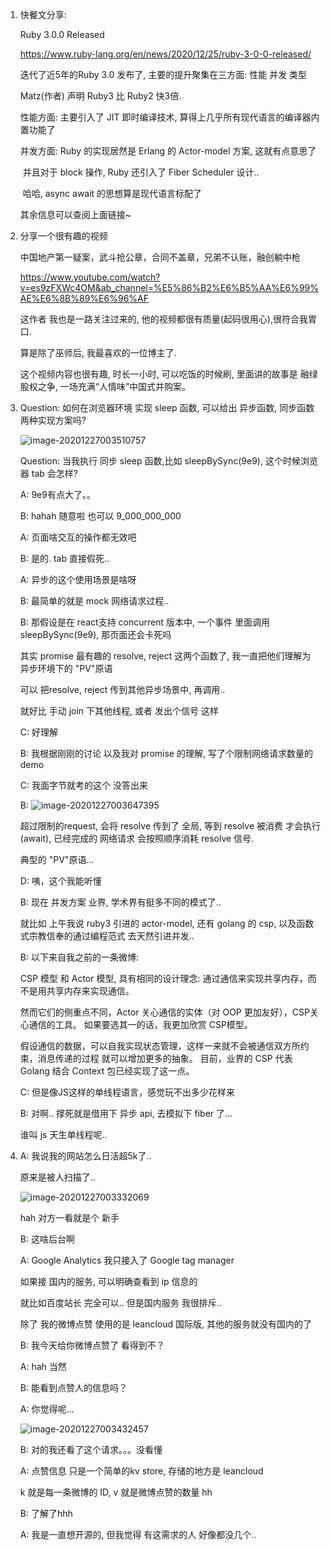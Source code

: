 1. 快餐文分享:

   Ruby 3.0.0 Released

   https://www.ruby-lang.org/en/news/2020/12/25/ruby-3-0-0-released/

   迭代了近5年的Ruby 3.0 发布了, 主要的提升聚集在三方面: 性能 并发 类型

   Matz(作者) 声明 Ruby3 比 Ruby2 快3倍. 

   性能方面: 主要引入了 JIT 即时编译技术, 算得上几乎所有现代语言的编译器内置功能了

   并发方面: Ruby 的实现居然是 Erlang 的 Actor-model 方案, 这就有点意思了

   ​         并且对于 block 操作, Ruby 还引入了 Fiber Scheduler 设计..

   ​		  哈哈, async await 的思想算是现代语言标配了

   其余信息可以查阅上面链接~

2. 分享一个很有趣的视频

   中国地产第一疑案，武斗抢公章，合同不盖章，兄弟不认账，融创躺中枪

   https://www.youtube.com/watch?v=es9zFXWc4OM&ab_channel=%E5%86%B2%E6%B5%AA%E6%99%AE%E6%8B%89%E6%96%AF

   这作者 我也是一路关注过来的, 他的视频都很有质量(起码很用心),很符合我胃口.

   算是除了巫师后, 我最喜欢的一位博主了.

   这个视频内容也很有趣, 时长一小时, 可以吃饭的时候刷, 里面讲的故事是 融绿股权之争, 一场充满“人情味”中国式并购案。 
   
3. Question: 如何在浏览器环境 实现 sleep 函数, 可以给出 异步函数, 同步函数 两种实现方案吗?

   ![image-20201227003510757](docs/image-20201227003510757.png)

   Question: 当我执行 同步 sleep 函数,比如 sleepBySync(9e9), 这个时候浏览器 tab 会怎样?

   A: 9e9有点大了。。

   B: hahah 随意啦 也可以 9_000_000_000

   A: 页面啥交互的操作都无效吧

   B: 是的. tab 直接假死..

   A: 异步的这个使用场景是啥呀

   B: 最简单的就是 mock 网络请求过程..

   B: 那假设是在 react支持  concurrent 版本中, 一个事件 里面调用 sleepBySync(9e9), 那页面还会卡死吗

   其实 promise 最有趣的 resolve, reject 这两个函数了, 我一直把他们理解为 异步环境下的 "PV"原语

   可以 把resolve, reject 传到其他异步场景中, 再调用..

   就好比 手动 join 下其他线程, 或者 发出个信号 这样

   C: 好理解

   B: 我根据刚刚的讨论 以及我对 promise 的理解, 写了个限制网络请求数量的demo

   C: 我面字节就考的这个 没答出来

   B: ![image-20201227003647395](docs/image-20201227003647395.png)

   超过限制的request, 会将 resolve 传到了 全局, 等到 resolve 被消费 才会执行(await),  已经完成的 网络请求 会按照顺序消耗 resolve 信号.

   典型的 "PV"原语...

   D: 咦，这个我能听懂

   B: 现在 并发方案 业界, 学术界有挺多不同的模式了..

   就比如 上午我说 ruby3 引进的 actor-model, 还有 golang 的 csp, 以及函数式宗教信奉的通过编程范式 去天然引进并发..

   B: 以下来自我之前的一条微博:

   CSP 模型 和 Actor 模型, 具有相同的设计理念:
   通过通信来实现共享内存，而不是用共享内存来实现通信。

   然而它们的侧重点不同，Actor 关心通信的实体（对 OOP 更加友好），CSP关心通信的工具。
   如果要选其一的话，我更加欣赏 CSP模型。

   假设通信的数据，可以自我实现状态管理，这样一来就不会被通信双方所约束，消息传递的过程 就可以增加更多的抽象。
   目前，业界的 CSP 代表 Golang 结合 Context 包已经实现了这一点。

   C: 但是像JS这样的单线程语言，感觉玩不出多少花样来

   B: 对啊.. 撑死就是借用下 异步 api, 去模拟下 fiber 了...

   谁叫 js 天生单线程呢..

4. A: 我说我的网站怎么日活超5k了..

   原来是被人扫描了..

   ![image-20201227003332069](docs/image-20201227003332069.png)

   hah 对方一看就是个 新手

   B: 这啥后台啊

   A: Google Analytics  我只接入了 Google tag manager 

   如果接 国内的服务, 可以明确查看到 ip 信息的

   就比如百度站长 完全可以.. 但是国内服务 我很排斥..

   除了 我的微博点赞 使用的是 leancloud 国际版, 其他的服务就没有国内的了

   B: 我今天给你微博点赞了 看得到不？

   A: hah 当然

   B: 能看到点赞人的信息吗？

   A: 你觉得呢...

   ![image-20201227003432457](docs/image-20201227003432457.png)

   B: 对的我还看了这个请求。。。没看懂

   A: 点赞信息 只是一个简单的kv store, 存储的地方是 leancloud

   k 就是每一条微博的 ID, v 就是微博点赞的数量 hh

   B: 了解了hhh

   A: 我是一直想开源的, 但我觉得 有这需求的人 好像都没几个..